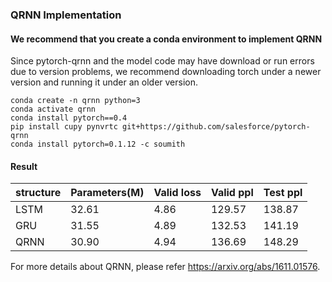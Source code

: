 ### QRNN Implementation

#### We recommend that you create a conda environment to implement QRNN

Since pytorch-qrnn and the model code may have download or run errors due to version problems, we recommend downloading torch under a newer version and running it under an older version.
```
conda create -n qrnn python=3
conda activate qrnn
conda install pytorch==0.4
pip install cupy pynvrtc git+https://github.com/salesforce/pytorch-qrnn
conda install pytorch=0.1.12 -c soumith
```


#### Result


|structure|Parameters(M)|Valid loss|Valid ppl|Test ppl|
|---|---|---|---|---|
LSTM | 32.61 | 4.86 | 129.57 | 138.87|
GRU | 31.55 | 4.89 | 132.53 | 141.19|
QRNN | 30.90 | 4.94 | 136.69 | 148.29|


For more details about QRNN, please refer https://arxiv.org/abs/1611.01576.